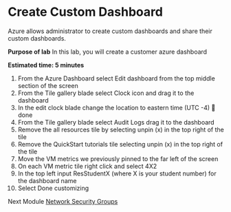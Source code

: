 # Create Custom Dashboard #

Azure allows administrator to create custom dashboards and share their custom dashboards.

**Purpose of lab**
In this lab, you will create a customer azure dashboard

**Estimated time: 5 minutes** 

1. From the Azure Dashboard select Edit dashboard from the top middle section of the screen
2. From the Tile gallery blade select Clock icon and drag it to the dashboard
3. In the edit clock blade change the location to eastern time (UTC -4)  done
4. From the Tile gallery blade select Audit Logs drag it to the dashboard
5. Remove the all resources tile by selecting unpin (x) in the top right of the tile
6. Remove the QuickStart tutorials tile selecting unpin (x) in the top right of the tile
7. Move the VM metrics we previously pinned to the far left of the screen
8. On each VM metric tile right click and select 4X2
9. In the top left input ResStudentX (where X is your student number) for the dashboard name
10. Select Done customizing

Next Module [Network Security Groups](networksecuritygroups.md)
